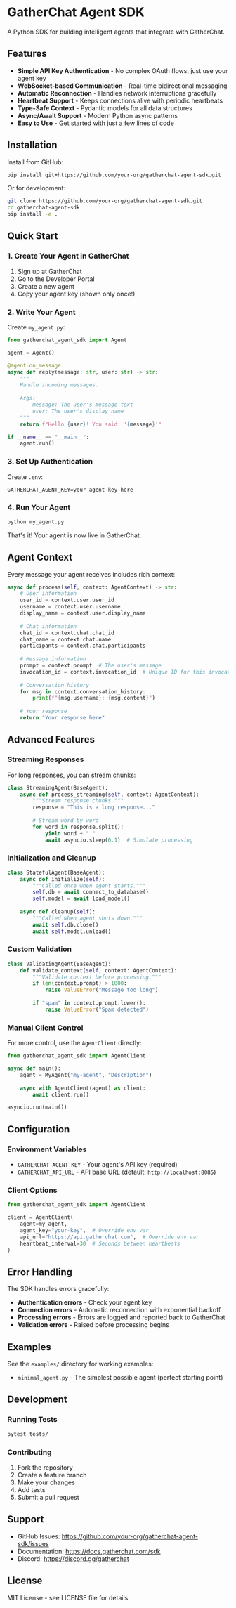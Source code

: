 # GatherChat Agent SDK

A Python SDK for building intelligent agents that integrate with GatherChat.

## Features

- **Simple API Key Authentication** - No complex OAuth flows, just use your agent key
- **WebSocket-based Communication** - Real-time bidirectional messaging
- **Automatic Reconnection** - Handles network interruptions gracefully
- **Heartbeat Support** - Keeps connections alive with periodic heartbeats
- **Type-Safe Context** - Pydantic models for all data structures
- **Async/Await Support** - Modern Python async patterns
- **Easy to Use** - Get started with just a few lines of code

## Installation

Install from GitHub:

```bash
pip install git+https://github.com/your-org/gatherchat-agent-sdk.git
```

Or for development:

```bash
git clone https://github.com/your-org/gatherchat-agent-sdk.git
cd gatherchat-agent-sdk
pip install -e .
```

## Quick Start

### 1. Create Your Agent in GatherChat

1. Sign up at GatherChat
2. Go to the Developer Portal  
3. Create a new agent
4. Copy your agent key (shown only once!)

### 2. Write Your Agent

Create `my_agent.py`:

```python
from gatherchat_agent_sdk import Agent

agent = Agent()

@agent.on_message
async def reply(message: str, user: str) -> str:
    """
    Handle incoming messages.
    
    Args:
        message: The user's message text
        user: The user's display name
    """
    return f"Hello {user}! You said: '{message}'"

if __name__ == "__main__":
    agent.run()
```

### 3. Set Up Authentication

Create `.env`:

```env
GATHERCHAT_AGENT_KEY=your-agent-key-here
```

### 4. Run Your Agent

```bash
python my_agent.py
```

That's it! Your agent is now live in GatherChat.

## Agent Context

Every message your agent receives includes rich context:

```python
async def process(self, context: AgentContext) -> str:
    # User information
    user_id = context.user.user_id
    username = context.user.username
    display_name = context.user.display_name
    
    # Chat information
    chat_id = context.chat.chat_id
    chat_name = context.chat.name
    participants = context.chat.participants
    
    # Message information
    prompt = context.prompt  # The user's message
    invocation_id = context.invocation_id  # Unique ID for this invocation
    
    # Conversation history
    for msg in context.conversation_history:
        print(f"{msg.username}: {msg.content}")
    
    # Your response
    return "Your response here"
```

## Advanced Features

### Streaming Responses

For long responses, you can stream chunks:

```python
class StreamingAgent(BaseAgent):
    async def process_streaming(self, context: AgentContext):
        """Stream response chunks."""
        response = "This is a long response..."
        
        # Stream word by word
        for word in response.split():
            yield word + " "
            await asyncio.sleep(0.1)  # Simulate processing
```

### Initialization and Cleanup

```python
class StatefulAgent(BaseAgent):
    async def initialize(self):
        """Called once when agent starts."""
        self.db = await connect_to_database()
        self.model = await load_model()
    
    async def cleanup(self):
        """Called when agent shuts down."""
        await self.db.close()
        await self.model.unload()
```

### Custom Validation

```python
class ValidatingAgent(BaseAgent):
    def validate_context(self, context: AgentContext):
        """Validate context before processing."""
        if len(context.prompt) > 1000:
            raise ValueError("Message too long")
        
        if "spam" in context.prompt.lower():
            raise ValueError("Spam detected")
```

### Manual Client Control

For more control, use the `AgentClient` directly:

```python
from gatherchat_agent_sdk import AgentClient

async def main():
    agent = MyAgent("my-agent", "Description")
    
    async with AgentClient(agent) as client:
        await client.run()

asyncio.run(main())
```

## Configuration

### Environment Variables

- `GATHERCHAT_AGENT_KEY` - Your agent's API key (required)
- `GATHERCHAT_API_URL` - API base URL (default: `http://localhost:8085`)

### Client Options

```python
from gatherchat_agent_sdk import AgentClient

client = AgentClient(
    agent=my_agent,
    agent_key="your-key",  # Override env var
    api_url="https://api.gatherchat.com",  # Override env var
    heartbeat_interval=30  # Seconds between heartbeats
)
```

## Error Handling

The SDK handles errors gracefully:

- **Authentication errors** - Check your agent key
- **Connection errors** - Automatic reconnection with exponential backoff
- **Processing errors** - Errors are logged and reported back to GatherChat
- **Validation errors** - Raised before processing begins

## Examples

See the `examples/` directory for working examples:

- `minimal_agent.py` - The simplest possible agent (perfect starting point)

## Development

### Running Tests

```bash
pytest tests/
```

### Contributing

1. Fork the repository
2. Create a feature branch
3. Make your changes
4. Add tests
5. Submit a pull request

## Support

- GitHub Issues: https://github.com/your-org/gatherchat-agent-sdk/issues
- Documentation: https://docs.gatherchat.com/sdk
- Discord: https://discord.gg/gatherchat

## License

MIT License - see LICENSE file for details
